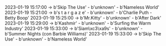 2023-01-19 15:17:00 -> b'Skip The Use' - b'unknown' - b'Nameless World'
2023-01-19 15:21:00 -> b's t a r g a z e' - b'unknown' - b'Charlie Puth - Betty Boop'
2023-01-19 15:25:00 -> b'Mr.Kitty' - b'unknown' - b'After Dark'
2023-01-19 15:29:00 -> b'Kashmir' - b'unknown' - b'Surfing the Warm Industry'
2023-01-19 15:33:00 -> b'Siam\xc3\xa9s' - b'unknown' - b'Summer Nights (con Barbie Williams)'
2023-01-19 15:33:00 -> b'Skip The Use' - b'unknown' - b'Nameless World'
